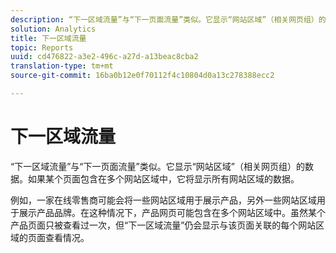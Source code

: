 ```yaml
---
description: “下一区域流量”与“下一页面流量”类似。它显示“网站区域”（相关网页组）的数据。如果某个页面包含在多个网站区域中，它将显示所有网站区域的数据。
solution: Analytics
title: 下一区域流量
topic: Reports
uuid: cd476822-a3e2-496c-a27d-a13beac8cba2
translation-type: tm+mt
source-git-commit: 16ba0b12e0f70112f4c10804d0a13c278388ecc2

---
```



# 下一区域流量

“下一区域流量”与“下一页面流量”类似。它显示“网站区域”（相关网页组）的数据。如果某个页面包含在多个网站区域中，它将显示所有网站区域的数据。

例如，一家在线零售商可能会将一些网站区域用于展示产品，另外一些网站区域用于展示产品品牌。在这种情况下，产品网页可能包含在多个网站区域中。虽然某个产品页面只被查看过一次，但“下一区域流量”仍会显示与该页面关联的每个网站区域的页面查看情况。
